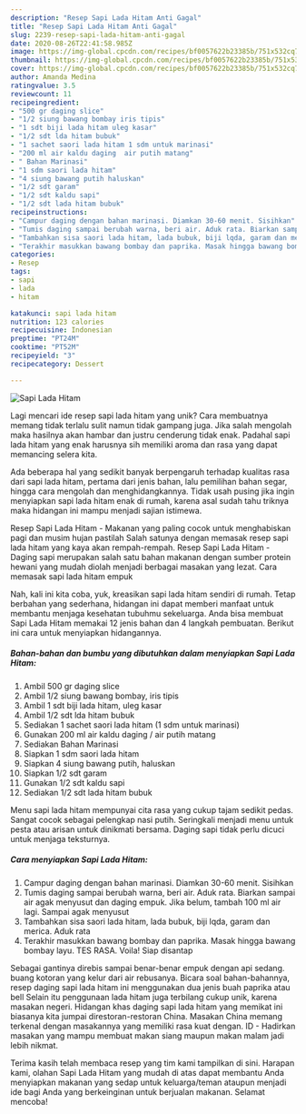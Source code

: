 ```yaml
---
description: "Resep Sapi Lada Hitam Anti Gagal"
title: "Resep Sapi Lada Hitam Anti Gagal"
slug: 2239-resep-sapi-lada-hitam-anti-gagal
date: 2020-08-26T22:41:58.985Z
image: https://img-global.cpcdn.com/recipes/bf0057622b23385b/751x532cq70/sapi-lada-hitam-foto-resep-utama.jpg
thumbnail: https://img-global.cpcdn.com/recipes/bf0057622b23385b/751x532cq70/sapi-lada-hitam-foto-resep-utama.jpg
cover: https://img-global.cpcdn.com/recipes/bf0057622b23385b/751x532cq70/sapi-lada-hitam-foto-resep-utama.jpg
author: Amanda Medina
ratingvalue: 3.5
reviewcount: 11
recipeingredient:
- "500 gr daging slice"
- "1/2 siung bawang bombay iris tipis"
- "1 sdt biji lada hitam uleg kasar"
- "1/2 sdt lda hitam bubuk"
- "1 sachet saori lada hitam 1 sdm untuk marinasi"
- "200 ml air kaldu daging  air putih matang"
- " Bahan Marinasi"
- "1 sdm saori lada hitam"
- "4 siung bawang putih haluskan"
- "1/2 sdt garam"
- "1/2 sdt kaldu sapi"
- "1/2 sdt lada hitam bubuk"
recipeinstructions:
- "Campur daging dengan bahan marinasi. Diamkan 30-60 menit. Sisihkan"
- "Tumis daging sampai berubah warna, beri air. Aduk rata. Biarkan sampai air agak menyusut dan daging empuk. Jika belum, tambah 100 ml air lagi. Sampai agak menyusut"
- "Tambahkan sisa saori lada hitam, lada bubuk, biji lqda, garam dan merica. Aduk rata"
- "Terakhir masukkan bawang bombay dan paprika. Masak hingga bawang bombay layu. TES RASA. Voila! Siap disantap"
categories:
- Resep
tags:
- sapi
- lada
- hitam

katakunci: sapi lada hitam 
nutrition: 123 calories
recipecuisine: Indonesian
preptime: "PT24M"
cooktime: "PT52M"
recipeyield: "3"
recipecategory: Dessert

---
```



![Sapi Lada Hitam](https://img-global.cpcdn.com/recipes/bf0057622b23385b/751x532cq70/sapi-lada-hitam-foto-resep-utama.jpg)

Lagi mencari ide resep sapi lada hitam yang unik? Cara membuatnya memang tidak terlalu sulit namun tidak gampang juga. Jika salah mengolah maka hasilnya akan hambar dan justru cenderung tidak enak. Padahal sapi lada hitam yang enak harusnya sih memiliki aroma dan rasa yang dapat memancing selera kita.

Ada beberapa hal yang sedikit banyak berpengaruh terhadap kualitas rasa dari sapi lada hitam, pertama dari jenis bahan, lalu pemilihan bahan segar, hingga cara mengolah dan menghidangkannya. Tidak usah pusing jika ingin menyiapkan sapi lada hitam enak di rumah, karena asal sudah tahu triknya maka hidangan ini mampu menjadi sajian istimewa.

Resep Sapi Lada Hitam - Makanan yang paling cocok untuk menghabiskan pagi dan musim hujan pastilah Salah satunya dengan memasak resep sapi lada hitam yang kaya akan rempah-rempah. Resep Sapi Lada Hitam - Daging sapi merupakan salah satu bahan makanan dengan sumber protein hewani yang mudah diolah menjadi berbagai masakan yang lezat. Cara memasak sapi lada hitam empuk


Nah, kali ini kita coba, yuk, kreasikan sapi lada hitam sendiri di rumah. Tetap berbahan yang sederhana, hidangan ini dapat memberi manfaat untuk membantu menjaga kesehatan tubuhmu sekeluarga. Anda bisa membuat Sapi Lada Hitam memakai 12 jenis bahan dan 4 langkah pembuatan. Berikut ini cara untuk menyiapkan hidangannya.

<!--inarticleads1-->

##### Bahan-bahan dan bumbu yang dibutuhkan dalam menyiapkan Sapi Lada Hitam:

1. Ambil 500 gr daging slice
1. Ambil 1/2 siung bawang bombay, iris tipis
1. Ambil 1 sdt biji lada hitam, uleg kasar
1. Ambil 1/2 sdt lda hitam bubuk
1. Sediakan 1 sachet saori lada hitam (1 sdm untuk marinasi)
1. Gunakan 200 ml air kaldu daging / air putih matang
1. Sediakan  Bahan Marinasi
1. Siapkan 1 sdm saori lada hitam
1. Siapkan 4 siung bawang putih, haluskan
1. Siapkan 1/2 sdt garam
1. Gunakan 1/2 sdt kaldu sapi
1. Sediakan 1/2 sdt lada hitam bubuk


Menu sapi lada hitam mempunyai cita rasa yang cukup tajam sedikit pedas. Sangat cocok sebagai pelengkap nasi putih. Seringkali menjadi menu untuk pesta atau arisan untuk dinikmati bersama. Daging sapi tidak perlu dicuci untuk menjaga teksturnya. 

<!--inarticleads2-->

##### Cara menyiapkan Sapi Lada Hitam:

1. Campur daging dengan bahan marinasi. Diamkan 30-60 menit. Sisihkan
1. Tumis daging sampai berubah warna, beri air. Aduk rata. Biarkan sampai air agak menyusut dan daging empuk. Jika belum, tambah 100 ml air lagi. Sampai agak menyusut
1. Tambahkan sisa saori lada hitam, lada bubuk, biji lqda, garam dan merica. Aduk rata
1. Terakhir masukkan bawang bombay dan paprika. Masak hingga bawang bombay layu. TES RASA. Voila! Siap disantap


Sebagai gantinya direbis sampai benar-benar empuk dengan api sedang. buang kotoran yang kelur dari air rebusanya. Bicara soal bahan-bahannya, resep daging sapi lada hitam ini menggunakan dua jenis buah paprika atau bell Selain itu penggunaan lada hitam juga terbilang cukup unik, karena masakan negeri. Hidangan khas daging sapi lada hitam yang memikat ini biasanya kita jumpai direstoran-restoran China. Masakan China memang terkenal dengan masakannya yang memiliki rasa kuat dengan. ID - Hadirkan masakan yang mampu membuat makan siang maupun makan malam jadi lebih nikmat. 

Terima kasih telah membaca resep yang tim kami tampilkan di sini. Harapan kami, olahan Sapi Lada Hitam yang mudah di atas dapat membantu Anda menyiapkan makanan yang sedap untuk keluarga/teman ataupun menjadi ide bagi Anda yang berkeinginan untuk berjualan makanan. Selamat mencoba!
